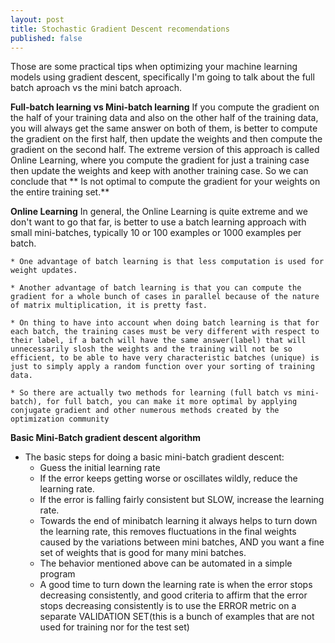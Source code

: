 ```yaml
---
layout: post
title: Stochastic Gradient Descent recomendations
published: false
---
```


Those are some practical tips when optimizing your machine learning models using gradient descent, specifically I'm going to talk about the full batch aproach vs the mini batch aproach.

**Full-batch learning vs Mini-batch learning**
If you compute the gradient on the half of your training data and also on the other half of the training data, you will always get the same answer on both of them, is better to compute the gradient on the first half, then update the weights and then compute the gradient on the second half. The extreme version of this approach is called Online Learning, where you compute the gradient for just a training case then update the weights and keep with another training case. So we can conclude that ** Is not optimal to compute the gradient for your weights on the entire training set.**

**Online Learning**
    In general, the Online Learning is quite extreme and we don't want to go that far, is better to use a batch learning approach with small mini-batches, typically 10 or 100 examples or 1000 examples per batch.
 
    
    
    * One advantage of batch learning is that less computation is used for weight updates.
    
    * Another advantage of batch learning is that you can compute the gradient for a whole bunch of cases in parallel because of the nature of matrix multiplication, it is pretty fast.
    
    * On thing to have into account when doing batch learning is that for each batch, the training cases must be very different with respect to their label, if a batch will have the same answer(label) that will unnecessarily slosh the weights and the training will not be so efficient, to be able to have very characteristic batches (unique) is just to simply apply a random function over your sorting of training data.
    
    * So there are actually two methods for learning (full batch vs mini-batch), for full batch, you can make it more optimal by applying conjugate gradient and other numerous methods created by the optimization community
    
**Basic Mini-Batch gradient descent algorithm**

* The basic steps for doing a basic mini-batch gradient descent:
    * Guess the initial learning rate
    * If the error keeps getting worse or oscillates wildly, reduce the learning rate.
    * If the error is falling fairly consistent but SLOW, increase the learning rate.
    * Towards the end of minibatch learning it always helps to turn down the learning rate, this removes fluctuations in the final weights caused by the variations between mini batches, AND you want a fine set of weights that is good for many mini batches.
    * The behavior mentioned above can be automated in a simple program
    * A good time to turn down the learning rate is when the error stops decreasing consistently, and good criteria to affirm that the error stops decreasing consistently is to use the ERROR metric on a separate VALIDATION SET(this is a bunch of examples that are not used for training nor for the test set)
